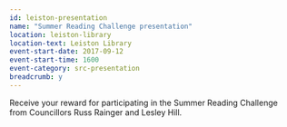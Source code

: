 ```yaml
---
id: leiston-presentation
name: "Summer Reading Challenge presentation"
location: leiston-library
location-text: Leiston Library
event-start-date: 2017-09-12
event-start-time: 1600
event-category: src-presentation
breadcrumb: y
---
```


Receive your reward for participating in the Summer Reading Challenge from Councillors Russ Rainger and Lesley Hill.

